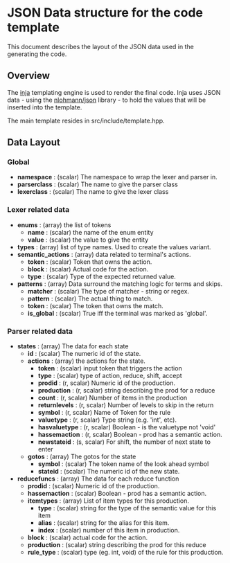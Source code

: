 # JSON Data structure for the code template

This document describes the layout of the JSON data used in the generating the code.

## Overview

The [inja](https://pantor.github.io/inja/) templating engine is used to render the final code. Inja uses JSON data - using the [nlohmann/json](https://github.com/nlohmann/json) library - to hold the values that will be inserted into the template.

The main template resides in src/include/template.hpp.

## Data Layout

### Global

- **namespace** : (scalar) The namespace to wrap the lexer and parser in.
- **parserclass** : (scalar) The name to give the parser class
- **lexerclass**  : (scalar) The name to give the lexer class

### Lexer related data

- **enums** : (array) the list of tokens
    - **name**  : (scalar) the name of the enum entity
    - **value** : (scalar) the value to give the entity
- **types** : (array) list of type names. Used to create the values variant.
- **semantic_actions** : (array) data related to terminal's actions.
    - **token** : (scalar) Token that owns the action.
    - **block** : (scalar) Actual code for the action.
    - **type**  : (scalar) Type of the expected returned value.
- **patterns** : (array) Data surround the matching logic for terms and skips.
    - **matcher** : (scalar) The type of matcher - string or regex.
    - **pattern** : (scalar) The actual thing to match.
    - **token**   : (scalar) The token that owns the match.
    - **is_global** : (scalar) True iff the terminal was marked as 'global'.

### Parser related data

- **states** : (array) The data for each state
  - **id** : (scalar) The numeric id of the state.
  - **actions** : (array) the actions for the state.
      - **token**        : (scalar) input token that triggers the action
      - **type**         : (scalar) type of action, reduce, shift, accept
      - **prodid**       : (r, scalar) Numeric id of the production.
      - **production**   : (r, scalar) string describing the prod for a reduce
      - **count**        : (r, scalar) Number of items in the production
      - **returnlevels** : (r, scalar) Number of levels to skip in the return
      - **symbol**       : (r, scalar) Name of Token for the rule
      - **valuetype**    : (r, scalar) Type string (e.g. 'int', etc).
      - **hasvaluetype** : (r, scalar) Boolean - is the valuetype not 'void'
      - **hassemaction** : (r, scalar) Boolean - prod has a semantic action.
      - **newstateid**   : (s, scalar) For shift, the number of next state to enter
  - **gotos** : (array) The gotos for the state
      - **symbol**  : (scalar) The token name of the look ahead symbol
      - **stateid** : (scalar) The numeric id of the new state.
- **reducefuncs** : (array) The data for each reduce function
    - **prodid**     : (scalar) Numeric id of the production.
    - **hassemaction** : (scalar) Boolean - prod has a semantic action.
    - **itemtypes**  : (array) List of item types for this production.
        - **type**  : (scalar) string for the type of the semantic value for
            this item
        - **alias** : (scalar) string for the alias for this item.
        - **index** : (scalar) number of this item in production.
    - **block**      : (scalar) actual code for the action.
    - **production** : (scalar) string describing the prod for this reduce
    - **rule_type**  : (scalar) type (eg. int, void) of the rule for this production.
